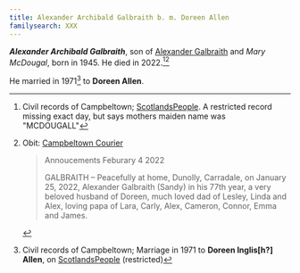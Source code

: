 ```yaml
---
title: Alexander Archibald Galbraith b. m. Doreen Allen
familysearch: XXX
---
```

***Alexander Archibald Galbraith***, son of [Alexander Galbraith](galbraith-alexander-1915-mcdougal.md) and *Mary McDougal*,
born in 1945.  He died in 2022.[^death][^obit]

He married in 1971[^marriage] to **Doreen Allen**.


[^birth]: TBD.

[^marriage]: Civil records of Campbeltown; Marriage in 1971 to **Doreen Inglis[h?] Allen**, on [ScotlandsPeople](https://www.scotlandspeople.gov.uk/record-results?search_type=people&dl_cat=statutory&dl_rec=statutory-marriages&surname=Galbraith&surname_so=exact&forename=Alexander%20A&forename_so=exact&spsurname_so=exact&spforename_so=starts&sex=M&from_year=1971&to_year=1971&county=ARGYLL&rd_real_name%5B0%5D=ARGYLL%20AND%20BUTE%20%28CAMPBELTOWN%29%20OR%20CAMPBELTOWN%20%28LANDWARD%29%20OR%20CAMPBELTOWN%20%28BURGH%29%20OR%20CAMPBELTOWN&rd_display_name%5B0%5D=ARGYLL%20AND%20BUTE%20%28CAMPBELTOWN%29%7CCAMPBELTOWN%20%28LANDWARD%29%7CCAMPBELTOWN%20%28BURGH%29%7CCAMPBELTOWN_CAMPBELTOWN&rdno%5B0%5D=ARGYLL%20AND%20BUTE%20%2ACAMPBELTOWN%2A%20OR%20CAMPBELTOWN%20%2ALANDWARD%2A%20OR%20CAMPBELTOWN%20%2ABURGH%2A%20OR%20CAMPBELTOWN&record_type=stat_marriages) (restricted)

[^death]: Civil records of Campbeltown;  [ScotlandsPeople](https://www.scotlandspeople.gov.uk/record-results?search_type=People&surname=galbraith&forename=alexander&forename_so=starts&from_year=2022&to_year=&surname_so=exact&record_type=stat_deaths).  A restricted record missing exact day, but says mothers maiden name was "MCDOUGALL"

[^obit]: Obit: [Campbeltown Courier](https://www.campbeltowncourier.co.uk/2022/02/04/announcements-february-4-2022/)
    > Annoucements Feburary 4 2022
    >
    > GALBRAITH – Peacefully at home, Dunolly, Carradale, on January 25, 2022, Alexander Galbraith (Sandy) in his 77th year,
    > a very beloved husband of Doreen, much loved dad of Lesley, Linda and Alex, loving papa of Lara, Carly, Alex, Cameron, Connor, Emma and James.

